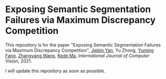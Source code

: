 # Exposing Semantic Segmentation Failures via Maximum Discrepancy Competition

This repository is for the paper "Exposing Semantic Segmentation Failures via Maximum Discrepancy Competition",
[Jiebin Yan](https://github.com/QTJiebin), Yu Zhong, [Yuming Fang](http://sim.jxufe.cn/JDMKL/ymfang.html), [Zhangyang Wang](https://vita-group.github.io/group.html), [Kede Ma](https://kedema.org/), *International Journal of Computer Vision*, 2021.

I will update this repository as soon as possible.

